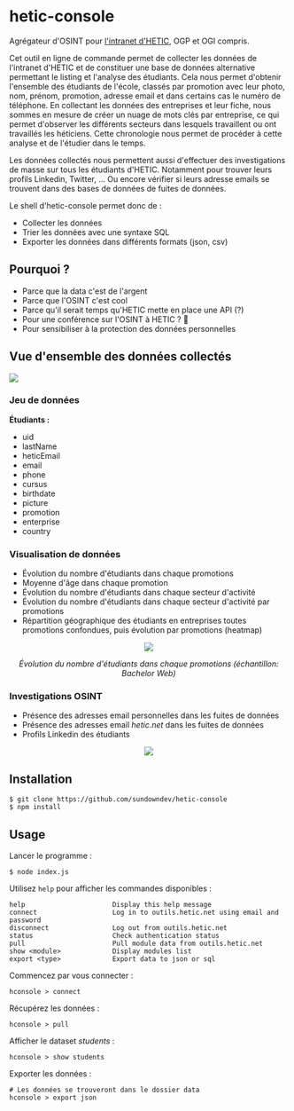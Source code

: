 # hetic-console

Agrégateur d'OSINT pour [l'intranet d'HETIC](https://outils.hetic.net/), OGP et OGI compris.

Cet outil en ligne de commande permet de collecter les données de l'intranet d'HETIC et de constituer une base de données alternative permettant le listing et l'analyse des étudiants. Cela nous permet d'obtenir l'ensemble des étudiants de l'école, classés par promotion avec leur photo, nom, prénom, promotion, adresse email et dans certains cas le numéro de téléphone. En collectant les données des entreprises et leur fiche, nous sommes en mesure de créer un nuage de mots clés par entreprise, ce qui permet d'observer les différents secteurs dans lesquels travaillent ou ont travaillés les héticiens. Cette chronologie nous permet de procéder à cette analyse et de l'étudier dans le temps.

Les données collectés nous permettent aussi d'effectuer des investigations de masse sur tous les étudiants d'HETIC. Notamment pour trouver leurs profils Linkedin, Twitter, ... Ou encore vérifier si leurs adresse emails se trouvent dans des bases de données de fuites de données.

Le shell d'hetic-console permet donc de :

- Collecter les données
- Trier les données avec une syntaxe SQL
- Exporter les données dans différents formats (json, csv)

## Pourquoi ?

- Parce que la data c'est de l'argent
- Parce que l'OSINT c'est cool
- Parce qu'il serait temps qu'HETIC mette en place une API (?)
- Pour une conférence sur l'OSINT à HETIC ? :eyes:
- Pour sensibiliser à la protection des données personnelles

## Vue d'ensemble des données collectés

![](https://i.imgur.com/1Wj5Wco.png)

### Jeu de données

**Étudiants :**

- uid
- lastName
- heticEmail
- email
- phone
- cursus
- birthdate
- picture
- promotion
- enterprise
- country

### Visualisation de données

- Évolution du nombre d'étudiants dans chaque promotions
- Moyenne d'âge dans chaque promotion
- Évolution du nombre d'étudiants dans chaque secteur d'activité
- Évolution du nombre d'étudiants dans chaque secteur d'activité par promotions
- Répartition géographique des étudiants en entreprises toutes promotions confondues, puis évolution par promotions (heatmap)

<div align="center">
    <img src="https://i.imgur.com/qBP4uH7.png" />
    <p><i>Évolution du nombre d'étudiants dans chaque promotions (échantillon: Bachelor Web)</i></p>
</div>

### Investigations OSINT

- Présence des adresses email personnelles dans les fuites de données
- Présence des adresses email *hetic.net* dans les fuites de données
- Profils Linkedin des étudiants

<div align="center">
    <img src="https://i.imgur.com/KcTproT.png" />
</div>

## Installation

```
$ git clone https://github.com/sundowndev/hetic-console
$ npm install
```

## Usage

Lancer le programme :

```
$ node index.js
```

Utilisez `help` pour afficher les commandes disponibles :

```
help                      Display this help message
connect                   Log in to outils.hetic.net using email and password
disconnect                Log out from outils.hetic.net
status                    Check authentication status
pull                      Pull module data from outils.hetic.net
show <module>             Display modules list
export <type>             Export data to json or sql
```

Commencez par vous connecter :

```
hconsole > connect
```

Récupérez les données :

```
hconsole > pull
```

Afficher le dataset *students* :

```
hconsole > show students
```

Exporter les données :

```
# Les données se trouveront dans le dossier data
hconsole > export json
```